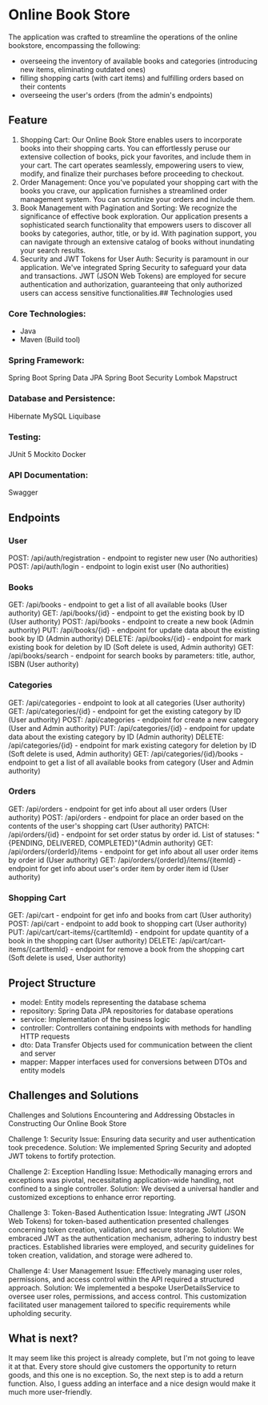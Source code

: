# Online Book Store
The application was crafted to streamline the operations of the online bookstore, encompassing the following:

- overseeing the inventory of available books and categories (introducing new items, eliminating outdated ones)
- filling shopping carts (with cart items) and fulfilling orders based on their contents
- overseeing the user's orders (from the admin's endpoints)

## Feature
1. Shopping Cart: Our Online Book Store enables users to incorporate books into their shopping carts. You can effortlessly peruse our extensive collection of books, pick your favorites, and include them in your cart. The cart operates seamlessly, empowering users to view, modify, and finalize their purchases before proceeding to checkout.
2. Order Management: Once you've populated your shopping cart with the books you crave, our application furnishes a streamlined order management system. You can scrutinize your orders and include them.
3. Book Management with Pagination and Sorting: We recognize the significance of effective book exploration. Our application presents a sophisticated search functionality that empowers users to discover all books by categories, author, title, or by id. With pagination support, you can navigate through an extensive catalog of books without inundating your search results.
4. Security and JWT Tokens for User Auth: Security is paramount in our application. We've integrated Spring Security to safeguard your data and transactions. JWT (JSON Web Tokens) are employed for secure authentication and authorization, guaranteeing that only authorized users can access sensitive functionalities.## Technologies used
### Core Technologies:
- Java
- Maven (Build tool)
### Spring Framework:
Spring Boot
Spring Data JPA
Spring Boot Security
Lombok
Mapstruct
### Database and Persistence:
Hibernate
MySQL
Liquibase
### Testing:
JUnit 5
Mockito
Docker
### API Documentation:
Swagger

## Endpoints
### User
POST: /api/auth/registration - endpoint to register new user (No authorities)
POST: /api/auth/login - endpoint to login exist user (No authorities)
### Books
GET: /api/books - endpoint to get a list of all available books (User authority)
GET: /api/books/{id} - endpoint to get the existing book by ID (User authority)
POST: /api/books - endpoint to create a new book (Admin authority)
PUT: /api/books/{id} - endpoint for update data about the existing book by ID (Admin authority)
DELETE: /api/books/{id} - endpoint for mark existing book for deletion by ID (Soft delete is used, Admin authority)
GET: /api/books/search - endpoint for search books by parameters: title, author, ISBN (User authority)
### Categories
GET: /api/categories - endpoint to look at all categories (User authority)
GET: /api/categories/{id} - endpoint for get the existing category by ID (User authority)
POST: /api/categories - endpoint for create a new category (User and Admin authority)
PUT: /api/categories/{id} - endpoint for update data about the existing category by ID (Admin authority)
DELETE: /api/categories/{id} - endpoint for mark existing category for deletion by ID (Soft delete is used, Admin authority)
GET: /api/categories/{id}/books - endpoint to get a list of all available books from category (User and Admin authority)
### Orders
GET: /api/orders - endpoint for get info about all user orders (User authority)
POST: /api/orders - endpoint for place an order based on the contents of the user's shopping cart (User authority)
PATCH: /api/orders/{id} - endpoint for set order status by order id. List of statuses: "{PENDING, DELIVERED, COMPLETED}"(Admin authority)
GET: /api/orders/{orderId}/items - endpoint for get info about all user order items by order id (User authority)
GET: /api/orders/{orderId}/items/{itemId} - endpoint for get info about user's order item by order item id (User authority)
### Shopping Cart
GET: /api/cart - endpoint for get info and books from cart (User authority)
POST: /api/cart - endpoint to add book to shopping cart (User authority)
PUT: /api/cart/cart-items/{cartItemId} - endpoint for update quantity of a book in the shopping cart (User authority)
DELETE: /api/cart/cart-items/{cartItemId} - endpoint for remove a book from the shopping cart (Soft delete is used, User authority)

## Project Structure
- model: Entity models representing the database schema
- repository: Spring Data JPA repositories for database operations
- service: Implementation of the business logic
- controller: Controllers containing endpoints with methods for handling HTTP requests
- dto: Data Transfer Objects used for communication between the client and server
- mapper: Mapper interfaces used for conversions between DTOs and entity models

## Challenges and Solutions
Challenges and Solutions
Encountering and Addressing Obstacles in Constructing Our Online Book Store

Challenge 1: Security
Issue: Ensuring data security and user authentication took precedence.
Solution: We implemented Spring Security and adopted JWT tokens to fortify protection.

Challenge 2: Exception Handling
Issue: Methodically managing errors and exceptions was pivotal, necessitating application-wide handling, not confined to a single controller.
Solution: We devised a universal handler and customized exceptions to enhance error reporting.

Challenge 3: Token-Based Authentication
Issue: Integrating JWT (JSON Web Tokens) for token-based authentication presented challenges concerning token creation, validation, and secure storage.
Solution: We embraced JWT as the authentication mechanism, adhering to industry best practices. Established libraries were employed, and security guidelines for token creation, validation, and storage were adhered to.

Challenge 4: User Management
Issue: Effectively managing user roles, permissions, and access control within the API required a structured approach.
Solution: We implemented a bespoke UserDetailsService to oversee user roles, permissions, and access control. This customization facilitated user management tailored to specific requirements while upholding security.

## What is next?
It may seem like this project is already complete, but I'm not going to leave it at that. Every store should give customers the opportunity to return goods, and this one is no exception. So, the next step is to add a return function. Also, I guess adding an interface and a nice design would make it much more user-friendly.